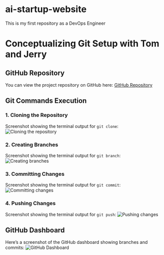 # ai-startup-website
This is my first repository as a DevOps Engineer
# Conceptualizing Git Setup with Tom and Jerry

## GitHub Repository

You can view the project repository on GitHub here: [GitHub Repository](https://github.com/faizaoyiza/ai-startup-website)

## Git Commands Execution

### 1. Cloning the Repository
Screenshot showing the terminal output for `git clone`:
![Cloning the repository](<img width="833" alt="Image" src="https://github.com/user-attachments/assets/6f972740-7d68-4d30-9ddc-d914f55773a1" />)

### 2. Creating Branches
Screenshot showing the terminal output for `git branch`:
![Creating branches](<img width="930" alt="Image" src="https://github.com/user-attachments/assets/d13b5645-8232-483e-b5a0-bfe0f9a9de7f" />)

### 3. Committing Changes
Screenshot showing the terminal output for `git commit`:
![Committing changes](<img width="905" alt="Image" src="https://github.com/user-attachments/assets/4cfba402-f93f-468d-871d-339b4e11d0c9" />)

### 4. Pushing Changes
Screenshot showing the terminal output for `git push`:
![Pushing changes](<img width="644" alt="Image" src="https://github.com/user-attachments/assets/52332430-f9e2-489d-8e0f-2baecf3f3a37" />)

## GitHub Dashboard

Here’s a screenshot of the GitHub dashboard showing branches and commits:
![GitHub Dashboard](<img width="955" alt="Image" src="https://github.com/user-attachments/assets/45468bdc-f7cc-44a6-93ce-c5285869387b" />)
